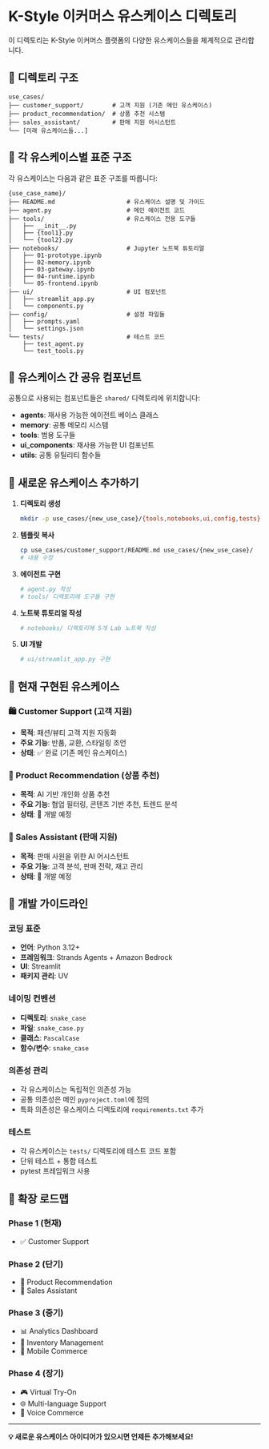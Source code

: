 # K-Style 이커머스 유스케이스 디렉토리

이 디렉토리는 K-Style 이커머스 플랫폼의 다양한 유스케이스들을 체계적으로 관리합니다.

## 📁 디렉토리 구조

```
use_cases/
├── customer_support/        # 고객 지원 (기존 메인 유스케이스)
├── product_recommendation/  # 상품 추천 시스템
├── sales_assistant/         # 판매 지원 어시스턴트
└── [미래 유스케이스들...]
```

## 🎯 각 유스케이스별 표준 구조

각 유스케이스는 다음과 같은 표준 구조를 따릅니다:

```
{use_case_name}/
├── README.md                    # 유스케이스 설명 및 가이드
├── agent.py                     # 메인 에이전트 코드
├── tools/                       # 유스케이스 전용 도구들
│   ├── __init__.py
│   ├── {tool1}.py
│   └── {tool2}.py
├── notebooks/                   # Jupyter 노트북 튜토리얼
│   ├── 01-prototype.ipynb
│   ├── 02-memory.ipynb
│   ├── 03-gateway.ipynb
│   ├── 04-runtime.ipynb
│   └── 05-frontend.ipynb
├── ui/                          # UI 컴포넌트
│   ├── streamlit_app.py
│   └── components.py
├── config/                      # 설정 파일들
│   ├── prompts.yaml
│   └── settings.json
└── tests/                       # 테스트 코드
    ├── test_agent.py
    └── test_tools.py
```

## 🔄 유스케이스 간 공유 컴포넌트

공통으로 사용되는 컴포넌트들은 `shared/` 디렉토리에 위치합니다:

- **agents**: 재사용 가능한 에이전트 베이스 클래스
- **memory**: 공통 메모리 시스템
- **tools**: 범용 도구들
- **ui_components**: 재사용 가능한 UI 컴포넌트
- **utils**: 공통 유틸리티 함수들

## 🚀 새로운 유스케이스 추가하기

1. **디렉토리 생성**
   ```bash
   mkdir -p use_cases/{new_use_case}/{tools,notebooks,ui,config,tests}
   ```

2. **템플릿 복사**
   ```bash
   cp use_cases/customer_support/README.md use_cases/{new_use_case}/
   # 내용 수정
   ```

3. **에이전트 구현**
   ```bash
   # agent.py 작성
   # tools/ 디렉토리에 도구들 구현
   ```

4. **노트북 튜토리얼 작성**
   ```bash
   # notebooks/ 디렉토리에 5개 Lab 노트북 작성
   ```

5. **UI 개발**
   ```bash
   # ui/streamlit_app.py 구현
   ```

## 🎯 현재 구현된 유스케이스

### 🛍️ Customer Support (고객 지원)
- **목적**: 패션/뷰티 고객 지원 자동화
- **주요 기능**: 반품, 교환, 스타일링 조언
- **상태**: ✅ 완료 (기존 메인 유스케이스)

### 🎯 Product Recommendation (상품 추천)
- **목적**: AI 기반 개인화 상품 추천
- **주요 기능**: 협업 필터링, 콘텐츠 기반 추천, 트렌드 분석
- **상태**: 🚧 개발 예정

### 💼 Sales Assistant (판매 지원)
- **목적**: 판매 사원을 위한 AI 어시스턴트
- **주요 기능**: 고객 분석, 판매 전략, 재고 관리
- **상태**: 🚧 개발 예정

## 🔧 개발 가이드라인

### 코딩 표준
- **언어**: Python 3.12+
- **프레임워크**: Strands Agents + Amazon Bedrock
- **UI**: Streamlit
- **패키지 관리**: UV

### 네이밍 컨벤션
- **디렉토리**: `snake_case`
- **파일**: `snake_case.py`
- **클래스**: `PascalCase`
- **함수/변수**: `snake_case`

### 의존성 관리
- 각 유스케이스는 독립적인 의존성 가능
- 공통 의존성은 메인 `pyproject.toml`에 정의
- 특화 의존성은 유스케이스 디렉토리에 `requirements.txt` 추가

### 테스트
- 각 유스케이스는 `tests/` 디렉토리에 테스트 코드 포함
- 단위 테스트 + 통합 테스트
- pytest 프레임워크 사용

## 🚀 확장 로드맵

### Phase 1 (현재)
- ✅ Customer Support

### Phase 2 (단기)
- 🎯 Product Recommendation
- 💼 Sales Assistant

### Phase 3 (중기)
- 📊 Analytics Dashboard
- 🏪 Inventory Management
- 📱 Mobile Commerce

### Phase 4 (장기)
- 🎮 Virtual Try-On
- 🌐 Multi-language Support
- 🤖 Voice Commerce

---

**💡 새로운 유스케이스 아이디어가 있으시면 언제든 추가해보세요!**